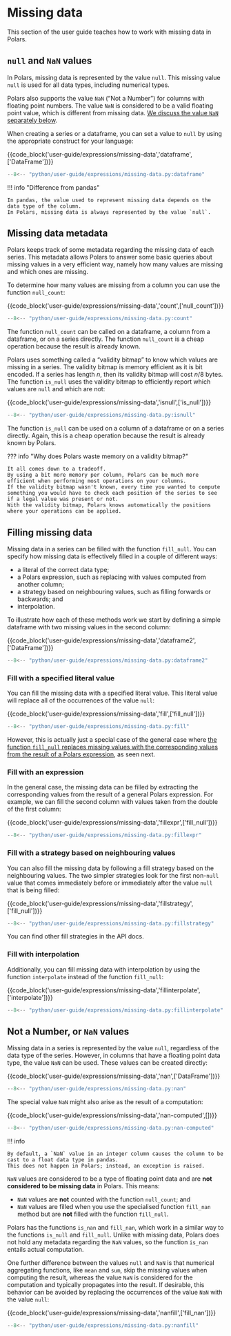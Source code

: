 # Missing data

This section of the user guide teaches how to work with missing data in Polars.

## `null` and `NaN` values

In Polars, missing data is represented by the value `null`.
This missing value `null` is used for all data types, including numerical types.

Polars also supports the value `NaN` (“Not a Number”) for columns with floating point numbers.
The value `NaN` is considered to be a valid floating point value, which is different from missing data.
[We discuss the value `NaN` separately below](#not-a-number-or-nan-values).

When creating a series or a dataframe, you can set a value to `null` by using the appropriate construct for your language:

{{code_block('user-guide/expressions/missing-data','dataframe',['DataFrame'])}}

```python exec="on" result="text" session="user-guide/missing-data"
--8<-- "python/user-guide/expressions/missing-data.py:dataframe"
```

!!! info "Difference from pandas"

    In pandas, the value used to represent missing data depends on the data type of the column.
    In Polars, missing data is always represented by the value `null`.

## Missing data metadata

Polars keeps track of some metadata regarding the missing data of each series.
This metadata allows Polars to answer some basic queries about missing values in a very efficient way, namely how many values are missing and which ones are missing.

To determine how many values are missing from a column you can use the function `null_count`:

{{code_block('user-guide/expressions/missing-data','count',['null_count'])}}

```python exec="on" result="text" session="user-guide/missing-data"
--8<-- "python/user-guide/expressions/missing-data.py:count"
```

The function `null_count` can be called on a dataframe, a column from a dataframe, or on a series directly.
The function `null_count` is a cheap operation because the result is already known.

Polars uses something called a “validity bitmap” to know which values are missing in a series.
The validity bitmap is memory efficient as it is bit encoded.
If a series has length $n$, then its validity bitmap will cost $n / 8$ bytes.
The function `is_null` uses the validity bitmap to efficiently report which values are `null` and which are not:

{{code_block('user-guide/expressions/missing-data','isnull',['is_null'])}}

```python exec="on" result="text" session="user-guide/missing-data"
--8<-- "python/user-guide/expressions/missing-data.py:isnull"
```

The function `is_null` can be used on a column of a dataframe or on a series directly.
Again, this is a cheap operation because the result is already known by Polars.

??? info "Why does Polars waste memory on a validity bitmap?"

    It all comes down to a tradeoff.
    By using a bit more memory per column, Polars can be much more efficient when performing most operations on your columns.
    If the validity bitmap wasn't known, every time you wanted to compute something you would have to check each position of the series to see if a legal value was present or not.
    With the validity bitmap, Polars knows automatically the positions where your operations can be applied.

## Filling missing data

Missing data in a series can be filled with the function `fill_null`.
You can specify how missing data is effectively filled in a couple of different ways:

- a literal of the correct data type;
- a Polars expression, such as replacing with values computed from another column;
- a strategy based on neighbouring values, such as filling forwards or backwards; and
- interpolation.

To illustrate how each of these methods work we start by defining a simple dataframe with two missing values in the second column:

{{code_block('user-guide/expressions/missing-data','dataframe2',['DataFrame'])}}

```python exec="on" result="text" session="user-guide/missing-data"
--8<-- "python/user-guide/expressions/missing-data.py:dataframe2"
```

### Fill with a specified literal value

You can fill the missing data with a specified literal value.
This literal value will replace all of the occurrences of the value `null`:

{{code_block('user-guide/expressions/missing-data','fill',['fill_null'])}}

```python exec="on" result="text" session="user-guide/missing-data"
--8<-- "python/user-guide/expressions/missing-data.py:fill"
```

However, this is actually just a special case of the general case where [the function `fill_null` replaces missing values with the corresponding values from the result of a Polars expression](#fill-with-a-strategy-based-on-neighbouring-values), as seen next.

### Fill with an expression

In the general case, the missing data can be filled by extracting the corresponding values from the result of a general Polars expression.
For example, we can fill the second column with values taken from the double of the first column:

{{code_block('user-guide/expressions/missing-data','fillexpr',['fill_null'])}}

```python exec="on" result="text" session="user-guide/missing-data"
--8<-- "python/user-guide/expressions/missing-data.py:fillexpr"
```

### Fill with a strategy based on neighbouring values

You can also fill the missing data by following a fill strategy based on the neighbouring values.
The two simpler strategies look for the first non-`null` value that comes immediately before or immediately after the value `null` that is being filled:

{{code_block('user-guide/expressions/missing-data','fillstrategy',['fill_null'])}}

```python exec="on" result="text" session="user-guide/missing-data"
--8<-- "python/user-guide/expressions/missing-data.py:fillstrategy"
```

You can find other fill strategies in the API docs.

### Fill with interpolation

Additionally, you can fill missing data with interpolation by using the function `interpolate` instead of the function `fill_null`:

{{code_block('user-guide/expressions/missing-data','fillinterpolate',['interpolate'])}}

```python exec="on" result="text" session="user-guide/missing-data"
--8<-- "python/user-guide/expressions/missing-data.py:fillinterpolate"
```

## Not a Number, or `NaN` values

Missing data in a series is represented by the value `null`, regardless of the data type of the series.
However, in columns that have a floating point data type, the value `NaN` can be used.
These values can be created directly:

{{code_block('user-guide/expressions/missing-data','nan',['DataFrame'])}}

```python exec="on" result="text" session="user-guide/missing-data"
--8<-- "python/user-guide/expressions/missing-data.py:nan"
```

The special value `NaN` might also arise as the result of a computation:

{{code_block('user-guide/expressions/missing-data','nan-computed',[])}}

```python exec="on" result="text" session="user-guide/missing-data"
--8<-- "python/user-guide/expressions/missing-data.py:nan-computed"
```

!!! info

    By default, a `NaN` value in an integer column causes the column to be cast to a float data type in pandas.
    This does not happen in Polars; instead, an exception is raised.

`NaN` values are considered to be a type of floating point data and are **not considered to be missing data** in Polars.
This means:

- `NaN` values are **not** counted with the function `null_count`; and
- `NaN` values are filled when you use the specialised function `fill_nan` method but are **not** filled with the function `fill_null`.

Polars has the functions `is_nan` and `fill_nan`, which work in a similar way to the functions `is_null` and `fill_null`.
Unlike with missing data, Polars does not hold any metadata regarding the `NaN` values, so the function `is_nan` entails actual computation.

One further difference between the values `null` and `NaN` is that numerical aggregating functions, like `mean` and `sum`, skip the missing values when computing the result, whereas the value `NaN` is considered for the computation and typically propagates into the result.
If desirable, this behavior can be avoided by replacing the occurrences of the value `NaN` with the value `null`:

{{code_block('user-guide/expressions/missing-data','nanfill',['fill_nan'])}}

```python exec="on" result="text" session="user-guide/missing-data"
--8<-- "python/user-guide/expressions/missing-data.py:nanfill"
```
